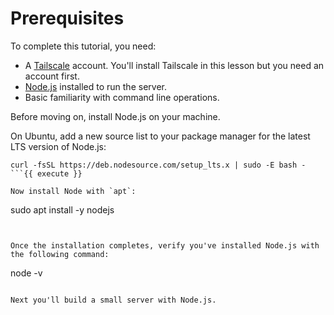 # Prerequisites

To complete this tutorial, you need:

* A [Tailscale](https://tailscale.io/download) account. You'll install Tailscale in this lesson but you need an account first.
* [Node.js](https://nodejs.org/) installed to run the server.
* Basic familiarity with command line operations.


Before moving on, install Node.js on your machine.

On Ubuntu, add a new source list to your package manager for the latest LTS version of Node.js:

```
curl -fsSL https://deb.nodesource.com/setup_lts.x | sudo -E bash -
```{{ execute }}

Now install Node with `apt`:

```
sudo apt install -y nodejs
```{{ execute }}


Once the installation completes, verify you've installed Node.js with the following command:

```
node -v
```{{ execute }}

Next you'll build a small server with Node.js.

